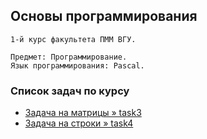## Основы программирования

```
1-й курс факультета ПММ ВГУ.

Предмет: Программирование.
Язык программирования: Pascal.
```

### Список задач по курсу

- [Задача на матрицы » task3](https://github.com/amm-vsu-2015/1y1s_basic/tree/master/task3)
- [Задача на строки » task4](https://github.com/amm-vsu-2015/1y1s_basic/tree/master/task4)
